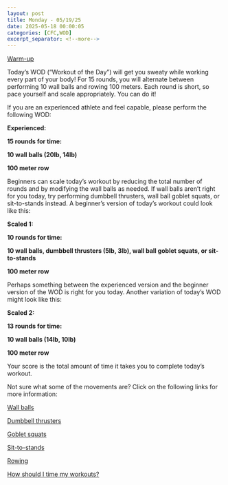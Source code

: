 ```yaml
---
layout: post
title: Monday - 05/19/25
date: 2025-05-18 00:00:05
categories: [CFC,WOD]
excerpt_separator: <!--more-->
---
```

[Warm-up](https://communityfitnessclub.wixsite.com/website/post/basic-full-body-warm-up)

Today’s WOD (“Workout of the Day”) will get you sweaty while working every part of your body! For 15 rounds, you will alternate between performing 10 wall balls and rowing 100 meters. Each round is short, so pace yourself and scale appropriately. You can do it!

If you are an experienced athlete and feel capable, please perform the following WOD:

**Experienced:**

**15 rounds for time:**

**10 wall balls (20lb, 14lb)**

**100 meter row**
<!--more-->

Beginners can scale today’s workout by reducing the total number of rounds and by modifying the wall balls as needed. If wall balls aren’t right for you today, try performing dumbbell thrusters, wall ball goblet squats, or sit-to-stands instead. A beginner’s version of today’s workout could look like this:

**Scaled 1:**

**10 rounds for time:**

**10 wall balls, dumbbell thrusters (5lb, 3lb), wall ball goblet squats, or sit-to-stands**

**100 meter row**

Perhaps something between the experienced version and the beginner version of the WOD is right for you today. Another variation of today’s WOD might look like this:

**Scaled 2:**

**13 rounds for time:**

**10 wall balls (14lb, 10lb)**

**100 meter row**

Your score is the total amount of time it takes you to complete today’s workout. 

Not sure what some of the movements are? Click on the following links for more information:

[Wall balls](https://communityfitnessclub.wixsite.com/website/post/wall-balls)

[Dumbbell thrusters](https://communityfitnessclub.wixsite.com/website/post/dumbbell-thrusters)

[Goblet squats](https://communityfitnessclub.wixsite.com/website/post/goblet-squats)

[Sit-to-stands](https://www.youtube.com/watch?v=vNq9vtEXksc)

[Rowing](https://communityfitnessclub.wixsite.com/website/post/rowing) 

[How should I time my workouts?](https://communityfitnessclub.wixsite.com/website/post/how-should-i-time-my-workouts)
